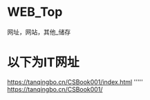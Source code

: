 # WEB_Top
网址，网站，其他_储存
# 以下为IT网址

https://tanqingbo.cn/CSBook001/index.html
'''''
https://tanqingbo.cn/CSBook001/
